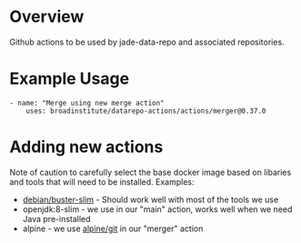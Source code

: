# Overview

Github actions to be used by jade-data-repo and associated repositories. 

# Example Usage

```
- name: "Merge using new merge action"
    uses: broadinstitute/datarepo-actions/actions/merger@0.37.0
```

# Adding new actions

Note of caution to carefully select the base docker image based on libaries and tools that will need to be installed. 
Examples:
- [debian/buster-slim](https://hub.docker.com/_/debian) - Should work well with most of the tools we use
- openjdk:8-slim - we use in our "main" action, works well when we need Java pre-installed
- alpine - we use [alpine/git](https://hub.docker.com/r/alpine/git) in our "merger" action
